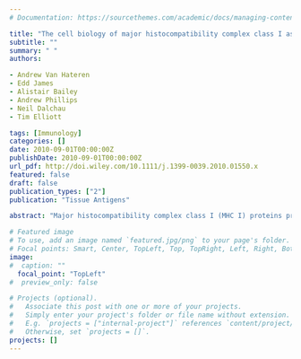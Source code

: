 ```yaml
---
# Documentation: https://sourcethemes.com/academic/docs/managing-content/

title: "The cell biology of major histocompatibility complex class I assembly: towards a molecular understanding"
subtitle: ""
summary: " "
authors:

- Andrew Van Hateren
- Edd James
- Alistair Bailey
- Andrew Phillips
- Neil Dalchau
- Tim Elliott

tags: [Immunology]
categories: []
date: 2010-09-01T00:00:00Z
publishDate: 2010-09-01T00:00:00Z
url_pdf: http://doi.wiley.com/10.1111/j.1399-0039.2010.01550.x
featured: false
draft: false
publication_types: ["2"]
publication: "Tissue Antigens"

abstract: "Major histocompatibility complex class I (MHC I) proteins protect the host from intracellular pathogens and cellular abnormalities through the binding of peptide fragments derived primarily from intracellular proteins. These peptide-MHC complexes are displayed at the cell surface for inspection by cytotoxic T lymphocytes. Here we reveal how MHC I molecules achieve this feat in the face of numerous levels of quality control. Among these is the chaperone tapasin, which governs peptide selection in the endoplasmic reticulum as part of the peptide-loading complex, and we propose key amino acid interactions central to the peptide selection mechanism. We discuss how the aminopeptidase ERAAP fine-tunes the peptide repertoire available to assembling MHC I molecules, before focusing on the journey of MHC I molecules through the secretory pathway, where calreticulin provides additional regulation of MHC I expression. Lastly we discuss how these processes culminate to influence immune responses."

# Featured image
# To use, add an image named `featured.jpg/png` to your page's folder.
# Focal points: Smart, Center, TopLeft, Top, TopRight, Left, Right, BottomLeft, Bottom, BottomRight.
image: 
#  caption: ""
  focal_point: "TopLeft"
#  preview_only: false

# Projects (optional).
#   Associate this post with one or more of your projects.
#   Simply enter your project's folder or file name without extension.
#   E.g. `projects = ["internal-project"]` references `content/project/deep-learning/index.md`.
#   Otherwise, set `projects = []`.
projects: []
---
```

